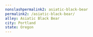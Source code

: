 ```yaml
---
﻿nonslashpermalink2: asiatic-black-bear
permalink2: /asiatic-black-bear/
alley: Asiatic Black Bear
city: Portland
state: Oregon
---
```

